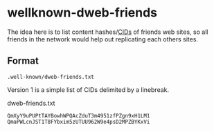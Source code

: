 # wellknown-dweb-friends

The idea here is to list content hashes/[CIDs](https://docs.ipfs.io/concepts/content-addressing/)
of friends web sites, so all friends in the network would help out replicating each others sites.


## Format

`.well-known/dweb-friends.txt`

Version 1 is a simple list of CIDs delimited by a linebreak.

dweb-friends.txt
```text/plain
QmXyY9uPUPtTAYBowhWPQAcZduT3m4951zfPZgn9xH1LM1
QmaPWLcnJST1T8FYbxim5zUTUU962W9e4psD2MPZBYKxVi
```
